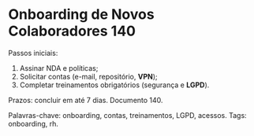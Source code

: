 # Onboarding de Novos Colaboradores 140

Passos iniciais:
1. Assinar NDA e políticas;
2. Solicitar contas (e-mail, repositório, **VPN**);
3. Completar treinamentos obrigatórios (segurança e **LGPD**).

Prazos: concluir em até 7 dias. Documento 140.

Palavras-chave: onboarding, contas, treinamentos, LGPD, acessos.
Tags: onboarding, rh.

